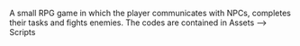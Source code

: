 A small RPG game in which the player communicates with NPCs, completes their tasks and fights enemies.
The codes are contained in Assets --> Scripts